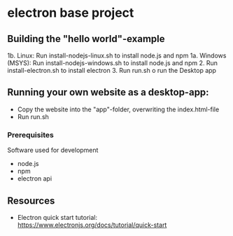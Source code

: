 # electron base project

## Building the "hello world"-example

1b. Linux: Run install-nodejs-linux.sh to install node.js and npm
1a. Windows (MSYS): Run install-nodejs-windows.sh to install node.js and npm
2. Run install-electron.sh to install electron
3. Run run.sh o run the Desktop app

## Running your own website as a desktop-app:

* Copy the website into the "app"-folder, overwriting the index.html-file
* Run run.sh

### Prerequisites

Software used for development
* node.js
* npm
* electron api

## Resources

* Electron quick start tutorial: https://www.electronjs.org/docs/tutorial/quick-start




